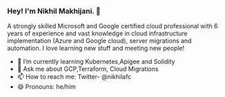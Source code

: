 ### Hey! I'm Nikhil Makhijani. 👋

A strongly skilled Microsoft and Google certified cloud professional with 6 years of experience and vast knowledge in cloud infrastructure implementation (Azure and Google cloud), server migrations and automation. I love learning new stuff and meeting new people!

- 🌱 I’m currently learning Kubernetes,Apigee and Solidity
- 💬 Ask me about GCP,Terraform, Cloud Migrations 
- 📫 How to reach me: Twitter- @nikhilafc
- 😄 Pronouns: he/him

